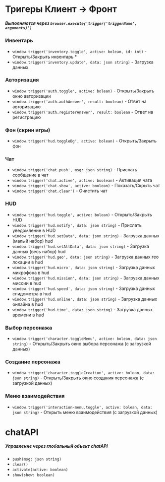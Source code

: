 # Тригеры **Клиент -> Фронт**

##### Выполняются через `browser.execute('trigger('triggerName', arguments)')`

### Инвентарь

- `window.trigger('inventory.toggle', active: bolean, id: int)` - Открыть/Закрыть инвентарь *
- `window.trigger('inventory.update', data: json string)` - Загрузка данных

### Авторизация

- `window.trigger('auth.toggle', active: bolean)` - Открыть/Закрыть окно авторизации
- `window.trigger('auth.authAnswer', result: boolean)` - Ответ на авторизацию
- `window.trigger('auth.registerAnswer', result: boolean` - Ответ на регистрацию

### Фон (скрин игры)

- `window.trigger('hud.toggleBg', active: bolean)` - Открыть/Закрыть фон

### Чат

- `window.trigger('chat.push', msg: json string)` - Прислать сообщение в чат
- `window.trigger('chat.active', active: boolean)` - Активация чата
- `window.trigger('chat.show', active: boolean)` - Показать/Скрыть чат
- `window.trigger('chat.clear')` - Очистить чат

### HUD

- `window.trigger('hud.toggle', active: bolean)` - Открыть/Закрыть HUD
- `window.trigger('hud.notify', data: json string)` - Прислать уведомление в HUD
- `window.trigger('hud.setData', data: json string)` - Загрузка данных (малый набор) hud
- `window.trigger('hud.setAllData', data: json string)` - Загрузка данных (весь набор) hud
- `window.trigger('hud.geo', data: json string)` - Загрузка данных гео локации в hud
- `window.trigger('hud.micro', data: json string)` - Загрузка данных микрофона в hud
- `window.trigger('hud.mission', data: json string)` - Загрузка данных миссии в hud
- `window.trigger('hud.speed', data: json string)` - Загрузка данных спидометра в hud
- `window.trigger('hud.online', data: json string)` - Загрузка данных онлайна в hud
- `window.trigger('hud.time', data: json string)` - Загрузка данных времени в hud

### Выбор персонажа

- `window.trigger('character.toggleMenu', active: bolean, data: json string)` - Открыть/Закрыть окно выбора персонажа (c загрузкой данных)

### Создание персонажа

- `window.trigger('character.toggleCreation', active: bolean, data: json string)` - Открыть/Закрыть окно создания персонажа (c загрузкой данных)

### Меню взаимодействия

- `window.trigger('interaction-menu.toggle', active: bolean, data: json string)` - Открыть меню взаимодействия (с загрузкой данных)

# chatAPI

##### Управление через глобальный объект chatAPI

- `push(msg: json string)`
- `clear()`
- `activate(active: boolean)`
- `show(show: boolean)`
